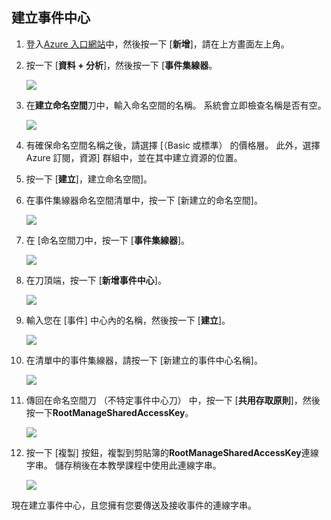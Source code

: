 ## <a name="create-an-event-hub"></a>建立事件中心

1. 登入[Azure 入口網站][]中，然後按一下 [**新增**]，請在上方畫面左上角。

2. 按一下 [**資料 + 分析**]，然後按一下 [**事件集線器**。

    ![](./media/event-hubs-create-event-hub/create-event-hub9.png)

3. 在**建立命名空間**刀中，輸入命名空間的名稱。 系統會立即檢查名稱是否有空。

    ![](./media/event-hubs-create-event-hub/create-event-hub1.png)

4. 有確保命名空間名稱之後，請選擇 [（Basic 或標準） 的價格層。 此外，選擇 Azure 訂閱，資源] 群組中，並在其中建立資源的位置。 

2. 按一下 [**建立**]，建立命名空間]。

6. 在事件集線器命名空間清單中，按一下 [新建立的命名空間]。      

    ![](./media/event-hubs-create-event-hub/create-event-hub2.png)

7. 在 [命名空間刀中，按一下 [**事件集線器**]。

    ![](./media/event-hubs-create-event-hub/create-event-hub3.png)

8. 在刀頂端，按一下 [**新增事件中心**]。

    ![](./media/event-hubs-create-event-hub/create-event-hub4.png)

3. 輸入您在 [事件] 中心內的名稱，然後按一下 [**建立**]。

    ![](./media/event-hubs-create-event-hub/create-event-hub5.png)

4. 在清單中的事件集線器，請按一下 [新建立的事件中心名稱]。 

    ![](./media/event-hubs-create-event-hub/create-event-hub6.png)

5. 傳回在命名空間刀 （不特定事件中心刀） 中，按一下 [**共用存取原則**]，然後按一下**RootManageSharedAccessKey**。

    ![](./media/event-hubs-create-event-hub/create-event-hub7.png)

5. 按一下 [複製] 按鈕，複製到剪貼簿的**RootManageSharedAccessKey**連線字串。 儲存稍後在本教學課程中使用此連線字串。

    ![](./media/event-hubs-create-event-hub/create-event-hub8.png)

現在建立事件中心，且您擁有您要傳送及接收事件的連線字串。

[Azure 入口網站]: https://portal.azure.com/